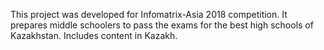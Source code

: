 This project was developed for Infomatrix-Asia 2018 competition. It prepares middle schoolers to pass the exams for the best high schools of Kazakhstan. Includes content in Kazakh.
